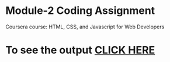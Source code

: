 

# Module-2 Coding Assignment

Coursera course: HTML, CSS, and Javascript for Web Developers

# To see the output [CLICK HERE](https://udit-tayal47.github.io/coursera-test/Assignments/module-2/index.html)

